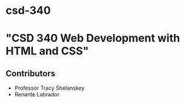 # csd-340
<h1> "CSD 340 Web Development with HTML and CSS" </h1>
<H2> Contributors </h2>
<ul>
  <li> Professor Tracy Shelanskey </li>
  <li> Renante Labrador </li>
 </ul>


  
